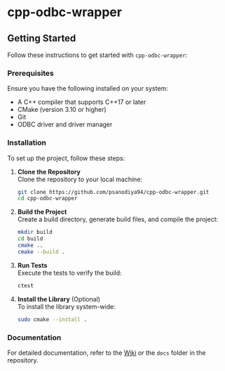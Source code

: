 # cpp-odbc-wrapper

## Getting Started

Follow these instructions to get started with `cpp-odbc-wrapper`:

### Prerequisites

Ensure you have the following installed on your system:

- A C++ compiler that supports C++17 or later
- CMake (version 3.10 or higher)
- Git
- ODBC driver and driver manager

### Installation

To set up the project, follow these steps:

1. **Clone the Repository**  
    Clone the repository to your local machine:

    ```sh
    git clone https://github.com/psanodiya94/cpp-odbc-wrapper.git
    cd cpp-odbc-wrapper
    ```

2. **Build the Project**  
    Create a build directory, generate build files, and compile the project:

    ```sh
    mkdir build
    cd build
    cmake ..
    cmake --build .
    ```

3. **Run Tests**  
    Execute the tests to verify the build:

    ```sh
    ctest
    ```

4. **Install the Library** (Optional)  
    To install the library system-wide:

    ```sh
    sudo cmake --install .
    ```

### Documentation

For detailed documentation, refer to the [Wiki](https://github.com/psanodiya94/cpp-odbc-wrapper/wiki) or the `docs` folder in the repository.
